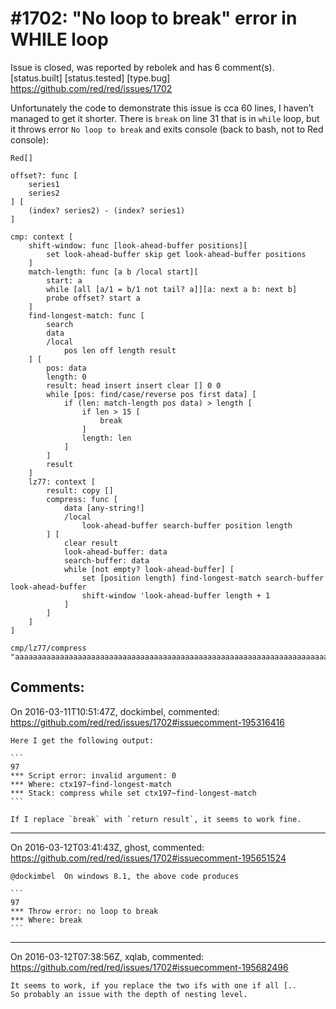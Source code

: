 
#1702: "No loop to break" error in WHILE loop
================================================================================
Issue is closed, was reported by rebolek and has 6 comment(s).
[status.built] [status.tested] [type.bug]
<https://github.com/red/red/issues/1702>

Unfortunately the code to demonstrate this issue is cca 60 lines, I haven’t managed to get it shorter.
There is `break` on line 31 that is in `while` loop, but it throws error `No loop to break` and exits console (back to bash, not to Red console):

```
Red[]

offset?: func [
    series1
    series2
] [
    (index? series2) - (index? series1)
]

cmp: context [
    shift-window: func [look-ahead-buffer positions][
        set look-ahead-buffer skip get look-ahead-buffer positions              
    ]
    match-length: func [a b /local start][
        start: a
        while [all [a/1 = b/1 not tail? a]][a: next a b: next b]
        probe offset? start a
    ]
    find-longest-match: func [
        search 
        data
        /local 
            pos len off length result
    ] [
        pos: data
        length: 0
        result: head insert insert clear [] 0 0
        while [pos: find/case/reverse pos first data] [
            if (len: match-length pos data) > length [
                if len > 15 [
                    break
                ]
                length: len
            ]
        ]
        result
    ]
    lz77: context [
        result: copy []
        compress: func [
            data [any-string!]
            /local
                look-ahead-buffer search-buffer position length
        ] [
            clear result
            look-ahead-buffer: data
            search-buffer: data
            while [not empty? look-ahead-buffer] [
                set [position length] find-longest-match search-buffer look-ahead-buffer
                shift-window 'look-ahead-buffer length + 1
            ]
        ]
    ]
]

cmp/lz77/compress "aaaaaaaaaaaaaaaaaaaaaaaaaaaaaaaaaaaaaaaaaaaaaaaaaaaaaaaaaaaaaaaaaaaaaaaaaaaaaaaaaaaaaaaaaaaaaaaaaa"
```



Comments:
--------------------------------------------------------------------------------

On 2016-03-11T10:51:47Z, dockimbel, commented:
<https://github.com/red/red/issues/1702#issuecomment-195316416>

    Here I get the following output:
    
    ```
    97
    *** Script error: invalid argument: 0
    *** Where: ctx197~find-longest-match
    *** Stack: compress while set ctx197~find-longest-match
    ```
    
    If I replace `break` with `return result`, it seems to work fine.

--------------------------------------------------------------------------------

On 2016-03-12T03:41:43Z, ghost, commented:
<https://github.com/red/red/issues/1702#issuecomment-195651524>

    @dockimbel  On windows 8.1, the above code produces
    
    ```
    97
    *** Throw error: no loop to break
    *** Where: break
    ```

--------------------------------------------------------------------------------

On 2016-03-12T07:38:56Z, xqlab, commented:
<https://github.com/red/red/issues/1702#issuecomment-195682496>

    It seems to work, if you replace the two ifs with one if all [..
    So probably an issue with the depth of nesting level.

